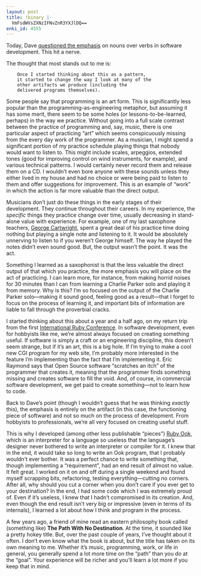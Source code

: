 ```yaml
---
layout: post
title: !binary |-
  VmFsdWVsZXNzIFNvZnR3YXJlDQ==
enki_id: 4555
---
```


Today, Dave
<a href="http://www.pragprog.com/pragdave/Practices/Artifacting.rdoc,v">questioned
the emphasis</a> on nouns over verbs in software development. This hit a
nerve.

<p>
The thought that most stands out to me is:

        Once I started thinking about this as a pattern, 
        it started to change the way I look at many of the 
        other artifacts we produce (including the 
        delivered programs themselves).

<P>
Some people say that programming is an art form. This is significantly
less popular than the programming-as-engineering metaphor, but assuming
it has some merit, there seem to be some holes (or
lessons-to-be-learned, perhaps) in the way we practice. Without going
into a full scale contrast between the practice of programming and, say,
music, there is one particular aspect of practicing “art” which seems
conspicuously missing from the every day work of the programmer. As a
musician, I might spend a significant portion of my practice schedule
playing things that nobody would want to listen to. This might include
scales, arpeggios, extended tones (good for improving control on wind
instruments, for example), and various technical patterns. I would
certainly never record them and release them on a CD. I wouldn’t even
bore anyone with these sounds unless they either lived in my house and
had no choice or were being paid to listen to them and offer suggestions
for improvement. This is an example of “work” in which the action is far
more valuable than the direct output.

<P>
Musicians don’t just do these things in the early stages of their
development. They continue throughout their careers. In my experience,
the <i>specific</i> things they practice change over time, usually
decreasing in stand-alone value with experience. For example, one of my
last saxophone teachers,
<a href="http://cuneiformrecords.com/bandshtml/cartwright.html">George
Cartwright</a>, spent a great deal of his practice time doing nothing
but playing a single note and listening to it. It would be absolutely
unnerving to listen to if you weren’t George himself. The way he played
the notes didn’t even sound good. But, the output wasn’t the point. It
was the act.

<P>
Something I learned as a saxophonist is that the less valuable the
direct output of that which you practice, the more emphasis you will
place on the act of practicing. I can learn more, for instance, from
making horrid noises for 30 minutes than I can from learning a Charlie
Parker solo and playing it from memory. Why is this? I’m so focused on
the output of the Charlie Parker solo—making it sound good, feeling good
as a result—that I forget to focus on the process of learning it, and
important bits of information are liable to fall through the proverbial
cracks.

<P>
I started thinking about this about a year and a half ago, on my return
trip from the first <a href="http://www.rubyconf.org">International Ruby
Conference</a>. In software development, even for hobbyists like me,
we’re almost always focused on creating something useful. If software is
simply a craft or an engineering discipline, this doesn’t seem strange,
but if it’s an art, this is a big hole. If I’m trying to make a cool new
CGI program for my web site, I’m probably more interested in the feature
I’m implementing than the fact that I’m implementing it. Eric Raymond
says that Open Source software “scratches an itch” of the programmer
that creates it, meaning that the programmer finds something missing and
creates software to fill the void. And, of course, in commercial
software development, we get paid to create something—not to learn how
to code.

<P>
Back to Dave’s point (though I wouldn’t guess that he was thinking
<i>exactly</i> this), the emphasis is entirely on the artifact (in this
case, the functioning piece of software) and not so much on the process
of development. From hobbyists to professionals, we’re all very focused
on creating useful stuff.

<P>
This is why I developed (among other less publishable “pieces”)
<a href="http://chadfowler.com/ruby/rubyook/">Ruby Ook</a>, which is an
interpreter for a language so useless that the language’s designer never
bothered to write an interpreter or compiler for it. I knew that in the
end, it would take so long to write an Ook program, that I probably
wouldn’t ever bother. It was a perfect chance to write something that,
though implementing a “requirement”, had an end result of almost no
value. It felt great. I worked on it on and off during a single weekend
and found myself scrapping bits, refactoring, testing everything—cutting
no corners. After all, why should you cut a corner when you don’t care
if you ever get to your destination? In the end, I had some code which I
was extremely proud of. Even if it’s useless, I knew that I hadn’t
compromised in its creation. And, even though the end result isn’t very
big or impressive (even in terms of its internals), I learned a lot
about how I think and program in the process.

<P>
A few years ago, a friend of mine read an eastern philosophy book called
(something like) <B>The Path With No Destination</B>. At the time, it
sounded like a pretty hokey title. But, over the past couple of years,
I’ve thought about it often. I don’t even know what the book is about,
but the title has taken on its own meaning to me. Whether it’s music,
programming, work, or life in general, you generally spend a lot more
time on the “path” than you do at the “goal”. Your experience will be
richer and you’ll learn a lot more if you keep that in mind.
